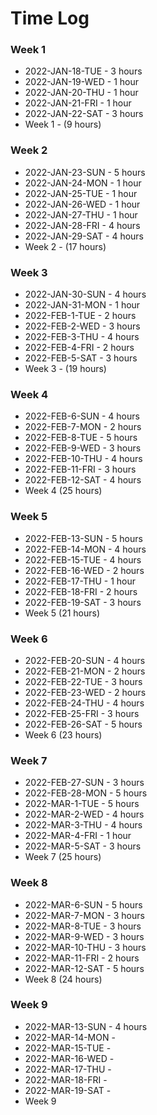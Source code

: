 # Time Log

### Week 1
* 2022-JAN-18-TUE - 3 hours
* 2022-JAN-19-WED - 1 hour
* 2022-JAN-20-THU - 1 hour
* 2022-JAN-21-FRI - 1 hour
* 2022-JAN-22-SAT - 3 hours
* Week 1 - (9 hours)

### Week 2
* 2022-JAN-23-SUN - 5 hours
* 2022-JAN-24-MON - 1 hour
* 2022-JAN-25-TUE - 1 hour
* 2022-JAN-26-WED - 1 hour
* 2022-JAN-27-THU - 1 hour
* 2022-JAN-28-FRI - 4 hours
* 2022-JAN-29-SAT - 4 hours
* Week 2 - (17 hours)

### Week 3
* 2022-JAN-30-SUN - 4 hours
* 2022-JAN-31-MON - 1 hour
* 2022-FEB-1-TUE - 2 hours
* 2022-FEB-2-WED - 3 hours
* 2022-FEB-3-THU - 4 hours
* 2022-FEB-4-FRI - 2 hours
* 2022-FEB-5-SAT - 3 hours
* Week 3 - (19 hours)

### Week 4
* 2022-FEB-6-SUN - 4 hours
* 2022-FEB-7-MON - 2 hours
* 2022-FEB-8-TUE - 5 hours
* 2022-FEB-9-WED - 3 hours
* 2022-FEB-10-THU - 4 hours
* 2022-FEB-11-FRI - 3 hours
* 2022-FEB-12-SAT - 4 hours
* Week 4 (25 hours)

### Week 5
* 2022-FEB-13-SUN - 5 hours
* 2022-FEB-14-MON - 4 hours
* 2022-FEB-15-TUE - 4 hours
* 2022-FEB-16-WED - 2 hours
* 2022-FEB-17-THU - 1 hour
* 2022-FEB-18-FRI - 2 hours
* 2022-FEB-19-SAT - 3 hours
* Week 5 (21 hours)

### Week 6
* 2022-FEB-20-SUN - 4 hours
* 2022-FEB-21-MON - 2 hours
* 2022-FEB-22-TUE - 3 hours
* 2022-FEB-23-WED - 2 hours
* 2022-FEB-24-THU - 4 hours
* 2022-FEB-25-FRI - 3 hours
* 2022-FEB-26-SAT - 5 hours
* Week 6 (23 hours)

### Week 7
* 2022-FEB-27-SUN - 3 hours
* 2022-FEB-28-MON - 5 hours
* 2022-MAR-1-TUE - 5 hours
* 2022-MAR-2-WED - 4 hours
* 2022-MAR-3-THU - 4 hours
* 2022-MAR-4-FRI - 1 hour
* 2022-MAR-5-SAT - 3 hours
* Week 7 (25 hours)

### Week 8
* 2022-MAR-6-SUN - 5 hours
* 2022-MAR-7-MON - 3 hours
* 2022-MAR-8-TUE - 3 hours
* 2022-MAR-9-WED - 3 hours
* 2022-MAR-10-THU - 3 hours
* 2022-MAR-11-FRI - 2 hours
* 2022-MAR-12-SAT - 5 hours
* Week 8 (24 hours)

### Week 9
* 2022-MAR-13-SUN - 4 hours
* 2022-MAR-14-MON - 
* 2022-MAR-15-TUE - 
* 2022-MAR-16-WED - 
* 2022-MAR-17-THU - 
* 2022-MAR-18-FRI - 
* 2022-MAR-19-SAT - 
* Week 9
